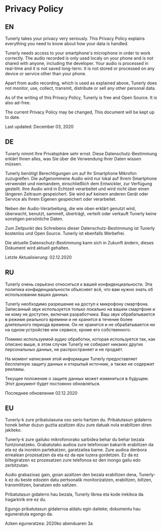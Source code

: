 # Privacy Policy

## EN
Tunerly takes your privacy very seriously. This Privacy Policy explains everything you need
to know about how your data is handled.

Tunerly needs access to your smartphone's microphone in order to work correctly.
The audio recorded is only used localy on your phone and is not shared with anyone,
including the developer. Your audio is processed in real-time and it is not saved long-term.
It is not stored or processed on any device or service other than your phone.

Apart from audio recording, which is used as explained above, Tunerly does not monitor,
use, collect, transmit, distribute or sell any other personal data.

As of the writing of this Privacy Policy, Tunerly is free and Open Source. It is also ad-free.

The current Privacy Policy may be changed, This document will be kept up to date.

Last updated: December 03, 2020

## DE

Tunerly nimmt Ihre Privatsphäre sehr ernst. Diese Datenschutz-Bestimmung erklärt Ihnen
alles, was Sie über die Verwendung Ihrer Daten wissen müssen.

Tunerly benötigt Berechtigungen um auf Ihr Smartphone Mikrofon zuzugreifen.
Die aufgenommene Audio wird nur lokal auf Ihrem Smartphone verwendet und
niemandem, einschließlich dem Entwickler, zur Verfügung gestellt. Ihre Audio wird in
Echtzeit verarbeitet und wird nicht über einen längeren Zeitraum gespeichert.
Sie wird auf keinem anderen Gerät oder Service als Ihrem Eigenen gespeichert
oder verarbeitet.

Neben der Audio-Verarbeitung, die wie oben erklärt genutzt wird, überwacht, benutzt,
sammelt, überträgt, verteilt oder verkauft Tunerly keine sonstigen persönliche Daten.

Zum Zeitpunkt des Schreibens dieser Datenschutz-Bestimmung ist Tunerly kostenlos
und Open Source. Tunerly ist ebenfalls Werbefrei.

Die aktuelle Datenschutz-Bestimmung kann sich in Zukunft ändern, dieses Dokument
wird aktuell gehalten.

Letzte Aktualisierung: 02.12.2020

## RU

Tunerly очень серьёзно относиться к вашей конфиденциальности. Эта политика
конфиденциальности объясняет всё, что вам нужно знать об использовании ваших
данных.

Tunerly необходимо разрешение на доступ к микрофону смартфона.
Записанный звук используется только локально на вашем смартфоне и ни кому не
доступен, включая разработчика. Ваш звук обрабатывается в режиме реального
времени и не хранится в течение более длительного периода времени. Он не
хранится и не обрабатывается ни на одном устройстве или сервисе, кроме его
собственного.

Помимо используемой аудио обработки, которая используется так,
как описано выше, в этом случае Tunerly не собирает никаких других персональных данных,
не распространяет и не продаёт.

На момент написания этой информации Tunerly предоставляет бесплатную защиту
данных и открытый источник, а также не содержит рекламы.

Текущее положение о защите данных может измениться в
будущем. Этот документ будет постоянно обновляться.

Последнее обновление 02.12.2020

## EU

Tunerly-k zure pribatutasuna oso serio hartzen du. Pribatutasun gidalerro honek behar duzun guztia azaltzen dizu
zure datuak nola erabiltzen diren jakiteko.

Tunerly-k zure gailuko mikrofonorako sarbidea behar du behar bezala funtzionatzeko.
Grabatutako audioa zure telefonoan bakarrik erabiltzen da eta ez da inorekin partekatzen,
garatzailea barne. Zure audioa denbora errealean prozesatzen da eta ez da epe luzera gordetzen.
Ez da ez biltegiratzen ez prozesatzen zure telefonoa ez den inongo gailu edo zerbitzutan.

Audio grabazioaz gain, goian azaltzen den bezala erabiltzen dena, Tunerly-k ez du beste edozein datu pertsonalik monitorizatzen,
erabiltzen, biltzen, transmititzen, banatzen edo saltzen.

Pribatutasun gidalerro hau bezala, Tunerly librea eta kode irekikoa da. Iragarkirik ere ez du.

Egungo pribatutasun gidalerroa aldatu egin daiteke; dokumentu hau eguneratuta egongo da.

Azken eguneratzea: 2020ko abenduaren 3a
